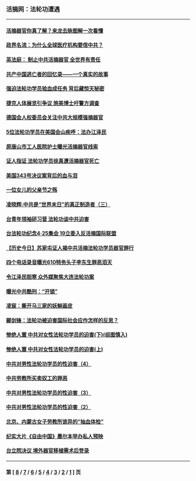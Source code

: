 ### 活摘网：法轮功遭遇
---
#### [活摘器官你真了解？来龙去脉图解一次看懂](../../pages/nf5881/n13013820.md?08050430) 
#### [政界名流：为什么全球医疗机构要信中共？](../../pages/nf5881/n11945479.md?08050430) 
#### [英法庭： 制止中共活摘器官 全世界有责任](../../pages/nf5881/n11330691.md?08050430) 
#### [共产中国逃亡者的回忆录——一个真实的故事](../../pages/nf5881/n10918649.md?08050430) 
#### [强迫法轮功学员验血成任务 背后藏惊天秘密](../../pages/nf5881/n4252384.md?08050430) 
#### [捷克人体展览引争议 旅美博士吁警方调查](../../pages/nf5881/n9429187.md?08050430) 
#### [德国会人权委员会关注中共大规模强摘器官](../../pages/nf5881/n8418950.md?08050430) 
#### [5位法轮功学员在美国会山疾呼：法办江泽民](../../pages/nf5881/n8101519.md?08050430) 
#### [原唐山市工人医院护士曝光活摘器官线索](../../pages/nf5881/n8076384.md?08050430) 
#### [证人指证 法轮功学员徐真遭活摘器官死亡](../../pages/nf5881/n8042467.md?08050430) 
#### [美国343号决议案背后的血与泪](../../pages/nf5881/n8020684.md?08050430) 
#### [一位女儿的父亲节之殇](../../pages/nf5881/n8014122.md?08050430) 
#### [凌晓辉:中共是“世界末日”的真正制造者（三）](../../pages/nf5881/n4210333.md?08050430) 
#### [台青年领袖研习营 法轮功谈中共迫害](../../pages/nf5881/n4141857.md?08050430) 
#### [台法轮功纪念4‧25集会 19立委入反活摘国际联盟](../../pages/nf5881/n4141821.md?08050430) 
#### [【历史今日】苏家屯证人揭中共活摘法轮功学员器官罪行](../../pages/nf5881/n4135912.md?08050430) 
#### [四个电话录音曝光610特务头子李东生罪恶滔天](../../pages/nf5881/n4040060.md?08050430) 
#### [令江泽民胆寒 众外媒聚焦大连法轮功案](../../pages/nf5881/n3932671.md?08050430) 
#### [曝光中共酷刑：“开锁”](../../pages/nf5881/n3889373.md?08050430) 
#### [凌宸：撕开马三家的妖魅画皮](../../pages/nf5881/n3849369.md?08050430) 
#### [郦剑锋：法轮功被迫害国际社会应作怎样的反思？](../../pages/nf5881/n3824560.md?08050430) 
#### [惨绝人寰 中共对女性法轮功学员的迫害(下)(组图慎入)](../../pages/nf5881/n3816285.md?08050430) 
#### [惨绝人寰 中共对女性法轮功学员的迫害(上)](../../pages/nf5881/n3815374.md?08050430) 
#### [中共对男性法轮功学员的性迫害（4）](../../pages/nf5881/n3769144.md?08050430) 
#### [中共劳教所买卖奴工的罪恶](../../pages/nf5881/n3769378.md?08050430) 
#### [中共对男性法轮功学员的性迫害（3）](../../pages/nf5881/n3768231.md?08050430) 
#### [中共对男性法轮功学员的性迫害（2）](../../pages/nf5881/n3767211.md?08050430) 
#### [北京、内蒙古女子劳教所诡异的“抽血体检”](../../pages/nf5881/n3753158.md?08050430) 
#### [纪实大片《自由中国》墨尔本举办私人预映](../../pages/nf5881/n3743337.md?08050430) 
#### [台立院决议 境外器官移植需术后登录](../../pages/nf5881/n3741520.md?08050430) 

---
#### 第 [ [8](./8.md?08050430) / [7](./7.md?08050430) / [6](./6.md?08050430) / [5](./5.md?08050430) / [4](./4.md?08050430) / [3](./3.md?08050430) / [2](./2.md?08050430) / [1](./1.md?08050430) ] 页
